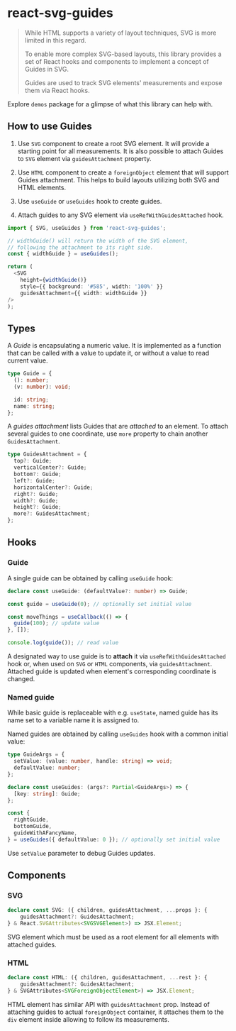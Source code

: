 # react-svg-guides

> While HTML supports a variety of layout techniques, SVG is more limited in this regard.
> 
> To enable more complex SVG-based layouts, this library provides a set of React hooks and components to implement a concept of Guides in SVG.
>
> Guides are used to track SVG elements' measurements and expose them via React hooks.

Explore `demos` package for a glimpse of what this library can help with.

## How to use Guides

1. Use `SVG` component to create a root SVG element. It will provide a starting point for all measurements. It is also possible to attach Guides to `SVG` element via `guidesAttachment` property.

2. Use `HTML` component to create a `foreignObject` element that will support Guides attachment. This helps to build layouts utilizing both SVG and HTML elements.

2. Use `useGuide` or `useGuides` hook to create guides.

3. Attach guides to any SVG element via `useRefWithGuidesAttached` hook.

```typescript jsx
import { SVG, useGuides } from 'react-svg-guides';

// widthGuide() will return the width of the SVG element,
// following the attachment to its right side.
const { widthGuide } = useGuides();

return (
  <SVG
    height={widthGuide()}
    style={{ background: '#585', width: '100%' }}
    guidesAttachment={{ width: widthGuide }}
/>
);
```

## Types

A *Guide* is encapsulating a numeric value. It is implemented as a function that can be called with a value to update it, or without a value to read current value.


```typescript
type Guide = {
  (): number;
  (v: number): void;

  id: string;
  name: string;
};
```

A *guides attachment* lists Guides that are *attached* to an element. To attach several guides to one coordinate, use `more` property to chain another `GuidesAttachment`.

```typescript
type GuidesAttachment = {
  top?: Guide;
  verticalCenter?: Guide;
  bottom?: Guide;
  left?: Guide;
  horizontalCenter?: Guide;
  right?: Guide;
  width?: Guide;
  height?: Guide;
  more?: GuidesAttachment;
};
```

## Hooks

### Guide

A single guide can be obtained by calling `useGuide` hook:

```typescript
declare const useGuide: (defaultValue?: number) => Guide;

const guide = useGuide(0); // optionally set initial value

const moveThings = useCallback(() => {
  guide(100); // update value
}, []);

console.log(guide()); // read value
``` 

A designated way to use guide is to **attach** it via `useRefWithGuidesAttached` hook or, when used on `SVG` or `HTML` components, via `guidesAttachment`. Attached guide is updated when element's corresponding coordinate is changed.

### Named guide

While basic guide is replaceable with e.g. `useState`, named guide has its name set to a variable name it is assigned to.

Named guides are obtained by calling `useGuides` hook with a common initial value:

```typescript
type GuideArgs = {
  setValue: (value: number, handle: string) => void;
  defaultValue: number;
};

declare const useGuides: (args?: Partial<GuideArgs>) => {
  [key: string]: Guide;
};

const {
  rightGuide,
  bottomGuide,
  guideWithAFancyName,
} = useGuides({ defaultValue: 0 }); // optionally set initial value
```

Use `setValue` parameter to debug Guides updates.

## Components

### SVG

```typescript
declare const SVG: ({ children, guidesAttachment, ...props }: {
    guidesAttachment?: GuidesAttachment;
} & React.SVGAttributes<SVGSVGElement>) => JSX.Element;
```

SVG element which must be used as a root element for all elements with attached guides.

### HTML

```typescript
declare const HTML: ({ children, guidesAttachment, ...rest }: {
    guidesAttachment?: GuidesAttachment;
} & SVGAttributes<SVGForeignObjectElement>) => JSX.Element;
```

HTML element has similar API with `guidesAttachment` prop. Instead of attaching guides to actual `foreignObject` container, it attaches them to the `div` element inside allowing to follow its measurements.